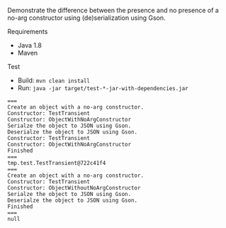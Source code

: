 Demonstrate the difference between the presence and no presence of a no-arg constructor using (de)serialization using Gson.

Requirements
* Java 1.8
* Maven


Test
* Build: `mvn clean install`
* Run: `java -jar target/test-*-jar-with-dependencies.jar`

```text
===
Create an object with a no-arg constructor.
Constructor: TestTransient
Constructor: ObjectWithNoArgConstructor
Serialze the object to JSON using Gson.
Deserialze the object to JSON using Gson.
Constructor: TestTransient
Constructor: ObjectWithNoArgConstructor
Finished
===
tmp.test.TestTransient@722c41f4
===
Create an object with a no-arg constructor.
Constructor: TestTransient
Constructor: ObjectWithoutNoArgConstructor
Serialze the object to JSON using Gson.
Deserialze the object to JSON using Gson.
Finished
===
null
```